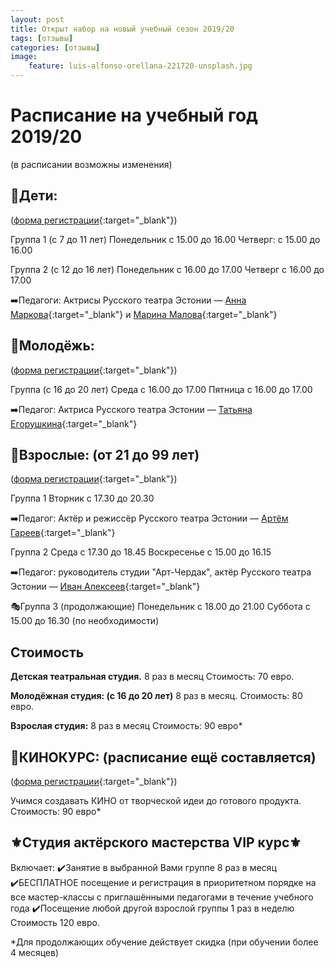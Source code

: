 ```yaml
---
layout: post
title: Открыт набор на новый учебный сезон 2019/20
tags: [отзывы]
categories: [отзывы]
image:
    feature: luis-alfonso-orellana-221720-unsplash.jpg
---
```


# Расписание на учебный год 2019/20 
(в расписании возможны изменения)

## 🔸️Дети: 
([форма регистрации](https://forms.gle/gaWQ8Xm71EPiJ7hcA){:target="_blank"}) 

Группа 1 (с 7 до 11 лет)
Понедельник с 15.00 до 16.00
Четверг: с 15.00 до 16.00

Группа 2 (с 12 до 16 лет)
Понедельник с 16.00 до 17.00
Четверг с 16.00 до 17.00

➡️Педагоги: Актрисы Русского театра Эстонии
— [Анна Маркова](https://veneteater.ee/people/person/anna-markova.html){:target="_blank"}
и [Марина Малова](https://veneteater.ee/people/person/marina-malova.html){:target="_blank"}



## 🔸️Молодёжь: 
([форма регистрации](https://forms.gle/pMksJDyn8tTsQGMK7){:target="_blank"})

Группа (с 16 до 20 лет)
Среда с 16.00 до 17.00
Пятница с 16.00 до 17.00

➡️Педагог: Актриса Русского театра Эстонии — [Татьяна Егорушкина](https://veneteater.ee/people/person/tatiana-egorushkina.html){:target="_blank"}



## 🔸️Взрослые: (от 21 до 99 лет) 
([форма регистрации](https://forms.gle/pMksJDyn8tTsQGMK7){:target="_blank"}) 

Группа 1
Вторник с 17.30 до 20.30

➡️Педагог: Актёр и режиссёр Русского театра Эстонии — [Артём Гареев](https://veneteater.ee/people/person/artiom-gareev.html){:target="_blank"}

Группа 2
Среда с 17.30 до 18.45
Воскресенье с 15.00 до 16.15

➡️Педагог: руководитель студии "Арт-Чердак", актёр Русского театра Эстонии — [Иван Алексеев](https://veneteater.ee/people/person/ivan-alekseev.html){:target="_blank"}

🎭Группа 3 (продолжающие)
Понедельник с 18.00 до 21.00
Суббота с 15.00 до 16.30 (по необходимости)


## Стоимость 

__Детская театральная студия.__
8 раз в месяц
Стоимость: 70 евро.

__Молодёжная студия: (с 16 до 20 лет)__
8 раз в месяц.
Стоимость: 80 евро.

__Взрослая студия:__
8 раз в месяц
Стоимость: 90 евро*



## 🎥КИНОКУРС: (расписание ещё составляется) 
([форма регистрации](https://forms.gle/pMksJDyn8tTsQGMK7){:target="_blank"}) 

Учимся создавать КИНО от творческой идеи до готового продукта.
Стоимость: 90 евро*



## ⚜️Студия актёрского мастерства VIP курс⚜️

Включает:
✔️Занятие в выбранной Вами группе 8 раз в месяц
✔️БЕСПЛАТНОЕ посещение и регистрация в приоритетном порядке на все мастер-классы с приглашёнными педагогами в течение учебного года
✔️Посещение любой другой взрослой группы 1 раз в неделю
Стоимость 120 евро.


*Для продолжающих обучение действует скидка (при обучении более 4 месяцев)
